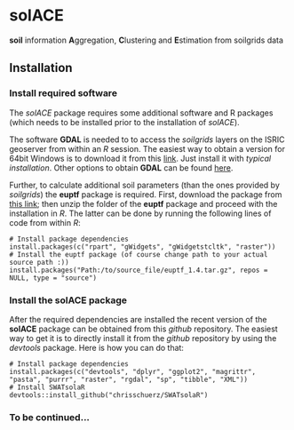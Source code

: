 # solACE
**soil** information **A**ggregation, **C**lustering and **E**stimation from soilgrids data


## Installation

### Install required software
The *solACE* package requires some additional software and R packages (which needs to be installed prior to the installation of *solACE*). 

The software **GDAL** is needed to to access the *soilgrids* layers on the ISRIC geoserver from within an *R* session. The easiest way to obtain a version for 64bit Windows is to download it from this [link](http://download.gisinternals.com/sdk/downloads/release-1800-x64-gdal-2-1-3-mapserver-7-0-4/gdal-201-1800-x64-core.msi). Just install it with *typical installation*. Other options to obtain **GDAL** can be found [here](https://trac.osgeo.org/gdal/wiki/DownloadingGdalBinaries).

Further, to calculate additional soil parameters (than the ones provided by *soilgrids*) the **euptf** package is required. First, download the package from [this link](http://eusoils.jrc.ec.europa.eu/public_path/shared_folder/themes/euptf.zip); then  unzip the folder of the **euptf** package and proceed with the installation in *R*. The latter can be done by running the following lines of code from within *R*:
```{r}
# Install package dependencies
install.packages(c("rpart", "gWidgets", "gWidgetstcltk", "raster"))
# Install the euptf package (of course change path to your actual source path :))
install.packages("Path:/to/source_file/euptf_1.4.tar.gz", repos = NULL, type = "source")
```

### Install the solACE package
After the required dependencies are installed the recent version of the **solACE** package can be obtained from this *github* repository. The easiest way to get it is to directly install it from the *github* repository by using the *devtools* package. Here is how you can do that:
```{r}
# Install package dependencies
install.packages(c("devtools", "dplyr", "ggplot2", "magrittr", "pasta", "purrr", "raster", "rgdal", "sp", "tibble", "XML"))
# Install SWATsolaR
devtools::install_github("chrisschuerz/SWATsolaR")
```

### To be continued...
